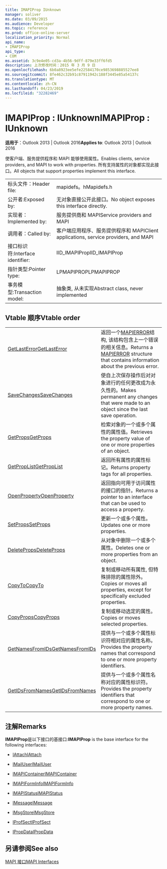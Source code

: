 ```yaml
---
title: IMAPIProp IUnknown
manager: soliver
ms.date: 03/09/2015
ms.audience: Developer
ms.topic: reference
ms.prod: office-online-server
localization_priority: Normal
api_name:
- IMAPIProp
api_type:
- COM
ms.assetid: 3c9e4e05-cd3a-4b56-9dff-879e33ff6fd5
description: 上次修改时间：2015 年 3 月 9 日
ms.openlocfilehash: 6b0a8923ee5efe22584170ce9853698885527ee8
ms.sourcegitcommit: 8fe462c32b91c87911942c188f3445e85a54137c
ms.translationtype: MT
ms.contentlocale: zh-CN
ms.lasthandoff: 04/23/2019
ms.locfileid: "32282469"
---
```

# <a name="imapiprop--iunknown"></a><span data-ttu-id="47f0b-103">IMAPIProp : IUnknown</span><span class="sxs-lookup"><span data-stu-id="47f0b-103">IMAPIProp : IUnknown</span></span>

  
  
<span data-ttu-id="47f0b-104">**适用于**：Outlook 2013 | Outlook 2016</span><span class="sxs-lookup"><span data-stu-id="47f0b-104">**Applies to**: Outlook 2013 | Outlook 2016</span></span> 
  
<span data-ttu-id="47f0b-105">使客户端、服务提供程序和 MAPI 能够使用属性。</span><span class="sxs-lookup"><span data-stu-id="47f0b-105">Enables clients, service providers, and MAPI to work with properties.</span></span> <span data-ttu-id="47f0b-106">所有支持属性的对象都实现此接口。</span><span class="sxs-lookup"><span data-stu-id="47f0b-106">All objects that support properties implement this interface.</span></span>
  
|||
|:-----|:-----|
|<span data-ttu-id="47f0b-107">标头文件：</span><span class="sxs-lookup"><span data-stu-id="47f0b-107">Header file:</span></span>  <br/> |<span data-ttu-id="47f0b-108">mapidefs。h</span><span class="sxs-lookup"><span data-stu-id="47f0b-108">Mapidefs.h</span></span>  <br/> |
|<span data-ttu-id="47f0b-109">公开者:</span><span class="sxs-lookup"><span data-stu-id="47f0b-109">Exposed by:</span></span>  <br/> |<span data-ttu-id="47f0b-110">无对象直接公开此接口。</span><span class="sxs-lookup"><span data-stu-id="47f0b-110">No object exposes this interface directly.</span></span>  <br/> |
|<span data-ttu-id="47f0b-111">实现者：</span><span class="sxs-lookup"><span data-stu-id="47f0b-111">Implemented by:</span></span>  <br/> |<span data-ttu-id="47f0b-112">服务提供商和 MAPI</span><span class="sxs-lookup"><span data-stu-id="47f0b-112">Service providers and MAPI</span></span>  <br/> |
|<span data-ttu-id="47f0b-113">调用者：</span><span class="sxs-lookup"><span data-stu-id="47f0b-113">Called by:</span></span>  <br/> |<span data-ttu-id="47f0b-114">客户端应用程序、服务提供程序和 MAPI</span><span class="sxs-lookup"><span data-stu-id="47f0b-114">Client applications, service providers, and MAPI</span></span>  <br/> |
|<span data-ttu-id="47f0b-115">接口标识符:</span><span class="sxs-lookup"><span data-stu-id="47f0b-115">Interface identifier:</span></span>  <br/> |<span data-ttu-id="47f0b-116">IID_IMAPIProp</span><span class="sxs-lookup"><span data-stu-id="47f0b-116">IID_IMAPIProp</span></span>  <br/> |
|<span data-ttu-id="47f0b-117">指针类型:</span><span class="sxs-lookup"><span data-stu-id="47f0b-117">Pointer type:</span></span>  <br/> |<span data-ttu-id="47f0b-118">LPMAPIPROP</span><span class="sxs-lookup"><span data-stu-id="47f0b-118">LPMAPIPROP</span></span>  <br/> |
|<span data-ttu-id="47f0b-119">事务模型:</span><span class="sxs-lookup"><span data-stu-id="47f0b-119">Transaction model:</span></span>  <br/> |<span data-ttu-id="47f0b-120">抽象类, 从未实现</span><span class="sxs-lookup"><span data-stu-id="47f0b-120">Abstract class, never implemented</span></span>  <br/> |
   
## <a name="vtable-order"></a><span data-ttu-id="47f0b-121">Vtable 顺序</span><span class="sxs-lookup"><span data-stu-id="47f0b-121">Vtable order</span></span>

|||
|:-----|:-----|
|[<span data-ttu-id="47f0b-122">GetLastError</span><span class="sxs-lookup"><span data-stu-id="47f0b-122">GetLastError</span></span>](imapiprop-getlasterror.md) <br/> |<span data-ttu-id="47f0b-123">返回一个[MAPIERROR](mapierror.md)结构, 该结构包含上一个错误的相关信息。</span><span class="sxs-lookup"><span data-stu-id="47f0b-123">Returns a [MAPIERROR](mapierror.md) structure that contains information about the previous error.</span></span>  <br/> |
|[<span data-ttu-id="47f0b-124">SaveChanges</span><span class="sxs-lookup"><span data-stu-id="47f0b-124">SaveChanges</span></span>](imapiprop-savechanges.md) <br/> |<span data-ttu-id="47f0b-125">使自上次保存操作后对对象进行的任何更改成为永久性的。</span><span class="sxs-lookup"><span data-stu-id="47f0b-125">Makes permanent any changes that were made to an object since the last save operation.</span></span>  <br/> |
|[<span data-ttu-id="47f0b-126">GetProps</span><span class="sxs-lookup"><span data-stu-id="47f0b-126">GetProps</span></span>](imapiprop-getprops.md) <br/> |<span data-ttu-id="47f0b-127">检索对象的一个或多个属性的属性值。</span><span class="sxs-lookup"><span data-stu-id="47f0b-127">Retrieves the property value of one or more properties of an object.</span></span>  <br/> |
|[<span data-ttu-id="47f0b-128">GetPropList</span><span class="sxs-lookup"><span data-stu-id="47f0b-128">GetPropList</span></span>](imapiprop-getproplist.md) <br/> |<span data-ttu-id="47f0b-129">返回所有属性的属性标记。</span><span class="sxs-lookup"><span data-stu-id="47f0b-129">Returns property tags for all properties.</span></span>  <br/> |
|[<span data-ttu-id="47f0b-130">OpenProperty</span><span class="sxs-lookup"><span data-stu-id="47f0b-130">OpenProperty</span></span>](imapiprop-openproperty.md) <br/> |<span data-ttu-id="47f0b-131">返回指向可用于访问属性的接口的指针。</span><span class="sxs-lookup"><span data-stu-id="47f0b-131">Returns a pointer to an interface that can be used to access a property.</span></span>  <br/> |
|[<span data-ttu-id="47f0b-132">SetProps</span><span class="sxs-lookup"><span data-stu-id="47f0b-132">SetProps</span></span>](imapiprop-setprops.md) <br/> |<span data-ttu-id="47f0b-133">更新一个或多个属性。</span><span class="sxs-lookup"><span data-stu-id="47f0b-133">Updates one or more properties.</span></span>  <br/> |
|[<span data-ttu-id="47f0b-134">DeleteProps</span><span class="sxs-lookup"><span data-stu-id="47f0b-134">DeleteProps</span></span>](imapiprop-deleteprops.md) <br/> |<span data-ttu-id="47f0b-135">从对象中删除一个或多个属性。</span><span class="sxs-lookup"><span data-stu-id="47f0b-135">Deletes one or more properties from an object.</span></span>  <br/> |
|[<span data-ttu-id="47f0b-136">CopyTo</span><span class="sxs-lookup"><span data-stu-id="47f0b-136">CopyTo</span></span>](imapiprop-copyto.md) <br/> |<span data-ttu-id="47f0b-137">复制或移动所有属性, 但特殊排除的属性除外。</span><span class="sxs-lookup"><span data-stu-id="47f0b-137">Copies or moves all properties, except for specifically excluded properties.</span></span>  <br/> |
|[<span data-ttu-id="47f0b-138">CopyProps</span><span class="sxs-lookup"><span data-stu-id="47f0b-138">CopyProps</span></span>](imapiprop-copyprops.md) <br/> |<span data-ttu-id="47f0b-139">复制或移动选定的属性。</span><span class="sxs-lookup"><span data-stu-id="47f0b-139">Copies or moves selected properties.</span></span>  <br/> |
|[<span data-ttu-id="47f0b-140">GetNamesFromIDs</span><span class="sxs-lookup"><span data-stu-id="47f0b-140">GetNamesFromIDs</span></span>](imapiprop-getnamesfromids.md) <br/> |<span data-ttu-id="47f0b-141">提供与一个或多个属性标识符相对应的属性名称。</span><span class="sxs-lookup"><span data-stu-id="47f0b-141">Provides the property names that correspond to one or more property identifiers.</span></span>  <br/> |
|[<span data-ttu-id="47f0b-142">GetIDsFromNames</span><span class="sxs-lookup"><span data-stu-id="47f0b-142">GetIDsFromNames</span></span>](imapiprop-getidsfromnames.md) <br/> |<span data-ttu-id="47f0b-143">提供与一个或多个属性名称对应的属性标识符。</span><span class="sxs-lookup"><span data-stu-id="47f0b-143">Provides the property identifiers that correspond to one or more property names.</span></span>  <br/> |
   
## <a name="remarks"></a><span data-ttu-id="47f0b-144">注解</span><span class="sxs-lookup"><span data-stu-id="47f0b-144">Remarks</span></span>

 <span data-ttu-id="47f0b-145">**IMAPIProp**是以下接口的基接口:</span><span class="sxs-lookup"><span data-stu-id="47f0b-145">**IMAPIProp** is the base interface for the following interfaces:</span></span> 
  
- [<span data-ttu-id="47f0b-146">IAttach</span><span class="sxs-lookup"><span data-stu-id="47f0b-146">IAttach</span></span>](iattachimapiprop.md)
    
- [<span data-ttu-id="47f0b-147">IMailUser</span><span class="sxs-lookup"><span data-stu-id="47f0b-147">IMailUser</span></span>](imailuserimapiprop.md)
    
- [<span data-ttu-id="47f0b-148">IMAPIContainer</span><span class="sxs-lookup"><span data-stu-id="47f0b-148">IMAPIContainer</span></span>](imapicontainerimapiprop.md)
    
- [<span data-ttu-id="47f0b-149">IMAPIFormInfo</span><span class="sxs-lookup"><span data-stu-id="47f0b-149">IMAPIFormInfo</span></span>](imapiforminfoimapiprop.md)
    
- [<span data-ttu-id="47f0b-150">IMAPIStatus</span><span class="sxs-lookup"><span data-stu-id="47f0b-150">IMAPIStatus</span></span>](imapistatusimapiprop.md)
    
- [<span data-ttu-id="47f0b-151">IMessage</span><span class="sxs-lookup"><span data-stu-id="47f0b-151">IMessage</span></span>](imessageimapiprop.md)
    
- [<span data-ttu-id="47f0b-152">IMsgStore</span><span class="sxs-lookup"><span data-stu-id="47f0b-152">IMsgStore</span></span>](imsgstoreimapiprop.md)
    
- [<span data-ttu-id="47f0b-153">IProfSect</span><span class="sxs-lookup"><span data-stu-id="47f0b-153">IProfSect</span></span>](iprofsectimapiprop.md)
    
- [<span data-ttu-id="47f0b-154">IPropData</span><span class="sxs-lookup"><span data-stu-id="47f0b-154">IPropData</span></span>](ipropdataimapiprop.md)
    
## <a name="see-also"></a><span data-ttu-id="47f0b-155">另请参阅</span><span class="sxs-lookup"><span data-stu-id="47f0b-155">See also</span></span>



[<span data-ttu-id="47f0b-156">MAPI 接口</span><span class="sxs-lookup"><span data-stu-id="47f0b-156">MAPI Interfaces</span></span>](mapi-interfaces.md)


